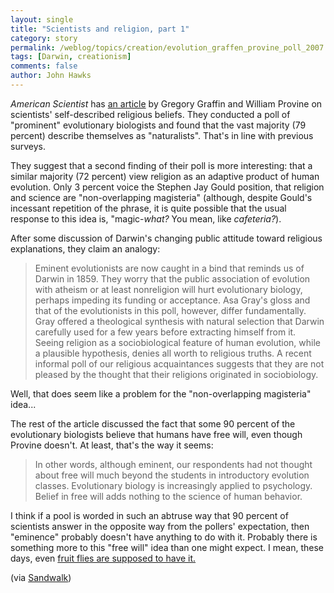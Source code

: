 ```yaml
---
layout: single 
title: "Scientists and religion, part 1" 
category: story
permalink: /weblog/topics/creation/evolution_graffen_provine_poll_2007.html
tags: [Darwin, creationism] 
comments: false 
author: John Hawks 
---
```



<p>
<i>American Scientist</i> has <a href="http://www.americanscientist.org/template/AssetDetail/assetid/55593/page/1">an article</a> by Gregory Graffin and William Provine on scientists' self-described religious beliefs. They conducted a poll of "prominent" evolutionary biologists and found that the vast majority (79 percent) describe themselves as "naturalists". That's in line with previous surveys. 
</p>

<p>
They suggest that a second finding of their poll is more interesting: that a similar majority (72 percent) view religion as an adaptive product of human evolution. Only 3 percent voice the Stephen Jay Gould position, that religion and science are "non-overlapping magisteria" (although, despite Gould's incessant repetition of the phrase, it is quite possible that the usual response to this idea is, "magic-<i>what?</i> You mean, like <i>cafeteria?</i>). 
</p>

<p>
After some discussion of Darwin's changing public attitude toward religious explanations, they claim an analogy: 
</p>

<blockquote>Eminent evolutionists are now caught in a bind that reminds us of Darwin in 1859. They worry that the public association of evolution with atheism or at least nonreligion will hurt evolutionary biology, perhaps impeding its funding or acceptance. Asa Gray's gloss and that of the evolutionists in this poll, however, differ fundamentally. Gray offered a theological synthesis with natural selection that Darwin carefully used for a few years before extracting himself from it. Seeing religion as a sociobiological feature of human evolution, while a plausible hypothesis, denies all worth to religious truths. A recent informal poll of our religious acquaintances suggests that they are not pleased by the thought that their religions originated in sociobiology.</blockquote>

<p>
Well, that does seem like a problem for the "non-overlapping magisteria" idea...
</p>

<p>
The rest of the article discussed the fact that some 90 percent of the evolutionary biologists believe that humans have free will, even though Provine doesn't. At least, that's the way it seems: 
</p>

<blockquote>In other words, although eminent, our respondents had not thought about free will much beyond the students in introductory evolution classes. Evolutionary biology is increasingly applied to psychology. Belief in free will adds nothing to the science of human behavior.</blockquote>

<p>
I think if a pool is worded in such an abtruse way that 90 percent of scientists answer in the opposite way from the pollers' expectation, then "eminence" probably doesn't have anything to do with it. Probably there is something more to this "free will" idea than one might expect. I mean, these days, even <a href="http://johnhawks.net/weblog/topics/history/ontogeny_and_phylogeny/vertebrate_fruit_fly_free_will_gould_2007.html">fruit flies are supposed to have it.</a>
</p>

<p>
(via <a href="http://sandwalk.blogspot.com/2007/06/evolutionary-biologists-flunk-religion.html">Sandwalk</a>)
</p>

